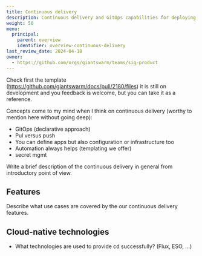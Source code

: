 ```yaml
---
title: Continuous delivery
description: Continuous delivery and GitOps capabilities for deploying and upgrading your applications and clusters efficiently.
weight: 50
menu:
  principal:
    parent: overview
    identifier: overview-continuous-delivery
last_review_date: 2024-04-18
owner:
  - https://github.com/orgs/giantswarm/teams/sig-product
---
```



Check first the template (https://github.com/giantswarm/docs/pull/2180/files) it is still on development and you feedback is welcome, but you can take it as a reference.

Concepts come to my mind when I think on continuous delivery (worthy to mention here without going deep):

- GitOps (declarative approach)
- Pul versus push
- You can define apps but also configuration or infrastructure too
- Automation always helps (templating we offer)
- secret mgmt


Write a brief description of the continuous delivery in general from introductory point of view.

## Features

Describe what use cases are covered by the our continuous delivery features.

## Cloud-native technologies

- What technologies are used to provide cd successfully? (Flux, ESO, ...)